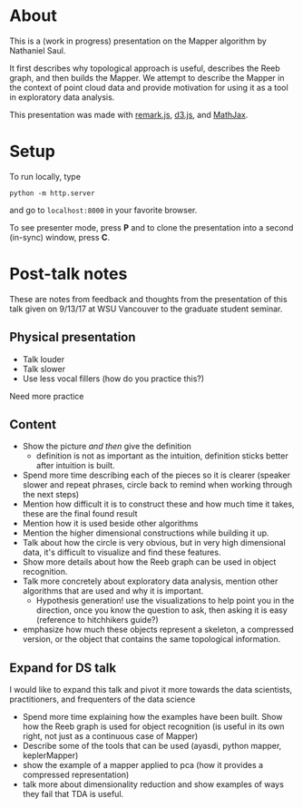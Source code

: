 # About

This is a (work in progress) presentation on the Mapper algorithm by Nathaniel Saul.  

It first describes why topological approach is useful, describes the Reeb graph, and then builds the Mapper.  We attempt to describe the Mapper in the context of point cloud data and provide motivation for using it as a tool in exploratory data analysis.


This presentation was made with [remark.js](https://remarkjs.com/), [d3.js](https://d3js.org/), and [MathJax](https://www.mathjax.org/).


# Setup

To run locally, type
```
python -m http.server
```

and go to `localhost:8000` in your favorite browser.

To see presenter mode, press **P** and to clone the presentation into a second (in-sync) window, press **C**.

# Post-talk notes

These are notes from feedback and thoughts from the presentation of this talk given on 9/13/17 at WSU Vancouver to the graduate student seminar.


## Physical presentation

* Talk louder
* Talk slower
* Use less vocal fillers (how do you practice this?)

Need more practice

## Content

* Show the picture *and then* give the definition
  - definition is not as important as the intuition, definition sticks better after intuition is built.
* Spend more time describing each of the pieces so it is clearer (speaker slower and repeat phrases, circle back to remind when working through the next steps)
* Mention how difficult it is to construct these and how much time it takes, these are the final found result
* Mention how it is used beside other algorithms
* Mention the higher dimensional constructions while building it up.
* Talk about how the circle is very obvious, but in very high dimensional data, it's difficult to visualize and find these features.
* Show more details about how the Reeb graph can be used in object recognition.
* Talk more concretely about exploratory data analysis, mention other algorithms that are used and why it is important.
  - Hypothesis generation! use the visualizations to help point you in the direction, once you know the question to ask, then asking it is easy (reference to hitchhikers guide?)
* emphasize how much these objects represent a skeleton, a compressed version, or the object that contains the same topological information.

## Expand for DS talk

I would like to expand this talk and pivot it more towards the data scientists, practitioners, and frequenters of the data science

* Spend more time explaining how the examples have been built.  Show how the Reeb graph is used for object recognition (is useful in its own right, not just as a continuous case of Mapper)
* Describe some of the tools that can be used (ayasdi, python mapper, keplerMapper)
* show the example of a mapper applied to pca (how it provides a compressed representation)
* talk more about dimensionality reduction and show examples of ways they fail that TDA is useful.
